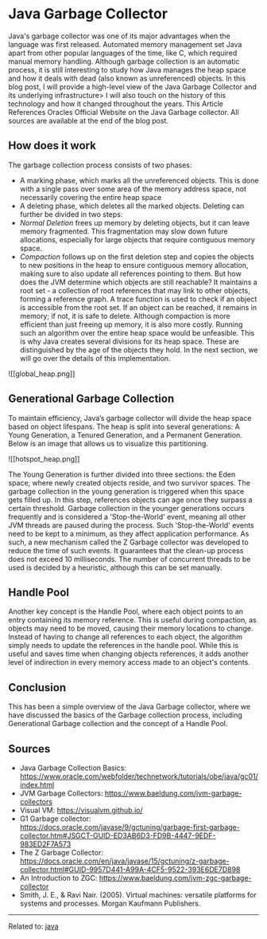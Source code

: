 # Java Garbage Collector
Java's garbage collector was one of its major advantages when the language was first released. Automated memory management set Java apart from other popular languages of the time, like C, which required manual memory handling. 
Although garbage collection is an automatic process, it is still interesting to study how Java manages the heap space and how it deals with dead (also known as unreferenced) objects. In this blog post, I will provide a high-level view of the Java Garbage Collector and its underlying infrastructure> I will also touch on the history of this technology and how it changed throughout the years.
This Article References Oracles Official Website on the Java Garbage collector. All sources are available at the end of the blog post.

## How does it work
The garbage collection process consists of two phases:
- A marking phase, which marks all the unreferenced objects. This is done with a single pass over some area of the memory address space, not necessarily covering the entire heap space
- A deleting phase, which deletes all the marked objects. 
Deleting can further be divided in two steps:
- _Normal Deletion_ frees up memory by deleting objects, but it can leave memory fragmented. This fragmentation may slow down future allocations, especially for large objects that require contiguous memory space. 
- _Compaction_ follows up on the first deletion step and copies the objects to new positions in the heap to ensure contiguous memory allocation, making sure to also update all references pointing to them.
But how does the JVM determine which objects are still reachable? It maintains a root set - a collection of root references that may link to other objects, forming a reference graph. A trace function is used to check if an object is accessible from the root set. If an object can be reached, it remains in memory; if not, it is safe to delete.
Although compaction is more efficient than just freeing up memory, it is also more costly. Running such an algorithm over the entire heap space would be unfeasible. This is why Java creates several divisions for its heap space. These are distinguished by the age of the objects they hold. In the next section, we will go over the details of this implementation.

![[global_heap.png]]

## Generational Garbage Collection
To maintain efficiency, Java’s garbage collector will divide the heap space based on object lifespans. The heap is split into several generations: A Young Generation, a Tenured Generation, and a Permanent Generation. Below is an image that allows us to visualize this partitioning.

![[hotspot_heap.png]]

The Young Generation is further divided into three sections: the Eden space, where newly created objects reside, and two survivor spaces. The garbage collection in the young generation is triggered when this space gets filled up. In this step, references objects can age once they surpass a certain threshold. Garbage collection in the younger generations occurs frequently and is considered a 'Stop-the-World' event, meaning all other JVM threads are paused during the process.
Such 'Stop-the-World' events need to be kept to a minimum, as they affect application performance. As such, a new mechanism called the Z Garbage collector was developed to reduce the time of such events. It guarantees that the clean-up process does not exceed 10 milliseconds. The number of concurrent threads to be used is decided by a heuristic, although this can be set manually.

## Handle Pool
Another key concept is the Handle Pool, where each object points to an entry containing its memory reference. This is useful during compaction, as objects may need to be moved, causing their memory locations to change. Instead of having to change all references to each object, the algorithm simply needs to update the references in the handle pool. While this is useful and saves time when changing objects references, it adds another level of indirection in every memory access made to an object's contents.
## Conclusion
This has been a simple overview of the Java Garbage collector, where we have discussed the basics of the Garbage collection process, including Generational Garbage collection and the concept of a Handle Pool.
## Sources
- Java Garbage Collection Basics: https://www.oracle.com/webfolder/technetwork/tutorials/obe/java/gc01/index.html
- JVM Garbage Collectors: https://www.baeldung.com/jvm-garbage-collectors
- Visual VM: https://visualvm.github.io/
- G1 Garbage collector: https://docs.oracle.com/javase/9/gctuning/garbage-first-garbage-collector.htm#JSGCT-GUID-ED3AB6D3-FD9B-4447-9EDF-983ED2F7A573
- The Z Garbage Collector: https://docs.oracle.com/en/java/javase/15/gctuning/z-garbage-collector.html#GUID-9957D441-A99A-4CF5-9522-393E6DE7D898
- An Introduction to ZGC: https://www.baeldung.com/jvm-zgc-garbage-collector
- Smith, J. E., & Ravi Nair. (2005). Virtual machines: versatile platforms for systems and processes. Morgan Kaufmann Publishers.

<hr>

Related to: [java](java)